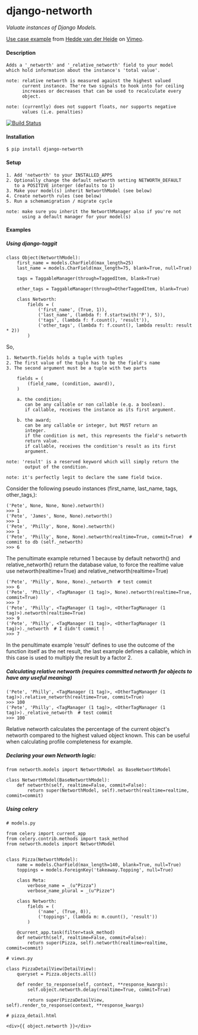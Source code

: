 django-networth
===
*Valuate instances of Django Models.*

<p><a href="https://vimeo.com/120032556">Use case example</a> from <a href="https://vimeo.com/user37568641">Hedde van der Heide</a> on <a href="https://vimeo.com">Vimeo</a>.</p>

#### Description

    Adds a '_networth' and '_relative_networth' field to your model
    which hold information about the instance's 'total value'. 
    
    note: relative networth is measured against the highest valued
          current instance. The're two signals to hook into for ceiling
          increases or decreases that can be used to recalculate every
          object.
    
    note: (currently) does not support floats, nor supports negative
          values (i.e. penalties)
    

[![Build Status](https://travis-ci.org/Hedde/django-networth.svg?branch=develop)](https://travis-ci.org/Hedde/django-networth)

#### Installation

    $ pip install django-networth
    
#### Setup

    1. Add 'networth' to your INSTALLED_APPS
    2. Optionally change the default networth setting NETWORTH_DEFAULT
       to a POSITIVE interger (defaults to 1)
    3. Make your model(s) inherit NetworthModel (see below)
    4. Create networth rules (see below)
    5. Run a schemamigration / migrate cycle
    
    note: make sure you inherit the NetworthManager also if you're not 
          using a default manager for your model(s)

#### Examples

##### Using django-taggit

    class Object(NetworthModel):
        first_name = models.CharField(max_length=25)
        last_name = models.CharField(max_length=75, blank=True, null=True)
    
        tags = TaggableManager(through=TaggedItem, blank=True)
        
        other_tags = TaggableManager(through=OtherTaggedItem, blank=True)
    
        class Networth:
            fields = (
                ('first_name', (True, 1)),
                ('last_name', (lambda f: f.startswith('P'), 5)),
                ('tags', (lambda f: f.count(), 'result')),
                ('other_tags', (lambda f: f.count(), lambda result: result * 2))
            )

So,

    1. Networth.fields holds a tuple with tuples
    2. The first value of the tuple has to be the field's name
    3. The second argument must be a tuple with two parts
    
        fields = (
            (field_name, (condition, award)),
        )
    
        a. the condition;
           can be any callable or non callable (e.g. a boolean).
           if callable, receives the instance as its first argument.
        
        b. the award;
           can be any callable or integer, but MUST return an 
           integer.
           if the condition is met, this represents the field's networth 
           return value.
           if callable, receives the condition's result as its first 
           argument.
    
    note: 'result' is a reserved keyword which will simply return the 
           output of the condition.
           
    note: it's perfectly legit to declare the same field twice.
           

Consider the following pseudo instances (first_name, last_name, tags, other_tags,):

    ('Pete', None, None, None).networth()
    >>> 1
    ('Pete', 'James', None, None).networth()
    >>> 1
    ('Pete', 'Philly', None, None).networth()
    >>> 1
    ('Pete', 'Philly', None, None).networth(realtime=True, commit=True)  # commit to db (self._networth)
    >>> 6
    
The penultimate example returned 1 because by default networth() and relative_networth() 
return the database value, to force the realtime value use networth(realtime=True) and 
relative_networth(realtime=True)

    ('Pete', 'Philly', None, None)._networth  # test commit
    >>> 6
    ('Pete', 'Philly', <TagManager (1 tag)>, None).networth(realtime=True, commit=True)
    >>> 7
    ('Pete', 'Philly', <TagManager (1 tag)>, <OtherTagManager (1 tag)>).networth(realtime=True)
    >>> 9
    ('Pete', 'Philly', <TagManager (1 tag)>, <OtherTagManager (1 tag)>)._networth  # I didn't commit !
    >>> 7

In the penultimate example 'result' defines to use the outcome of the function 
itself as the net result, the last example defines a callable, which in this case
is used to multiply the result by a factor 2.

##### Calculating relative networth (requires committed networth for objects to have any useful meaning)

    ('Pete', 'Philly', <TagManager (1 tag)>, <OtherTagManager (1 tag)>).relative_networth(realtime=True, commit=True)
    >>> 100
    ('Pete', 'Philly', <TagManager (1 tag)>, <OtherTagManager (1 tag)>)._relative_networth  # test commit
    >>> 100
    
Relative networth calculates the percentage of the current object's networth compared to the highest valued object known. This can be useful when calculating profile completeness for example.


##### Declaring your own Networth logic:

    from networth.models import NetworthModel as BaseNetworthModel

    class NetworthModel(BaseNetworthModel):
        def networth(self, realtime=False, commit=False):
            return super(NetworthModel, self).networth(realtime=realtime, commit=commit)
            
            
##### Using celery

    # models.py
    
    from celery import current_app
    from celery.contrib.methods import task_method
    from networth.models import NetworthModel


    class Pizza(NetworthModel):
        name = models.CharField(max_length=140, blank=True, null=True)
        toppings = models.ForeignKey('takeaway.Topping', null=True)
    
        class Meta:
            verbose_name = _(u"Pizza")
            verbose_name_plural = _(u"Pizze")
    
        class Networth:
            fields = (
                ('name', (True, 0)),
                ('toppings', (lambda m: m.count(), 'result'))
            )
    
        @current_app.task(filter=task_method)
        def networth(self, realtime=False, commit=False):
            return super(Pizza, self).networth(realtime=realtime, commit=commit)

    # views.py

    class PizzaDetailView(DetailView):
        queryset = Pizza.objects.all()
        
        def render_to_response(self, context, **response_kwargs):    
            self.object.networth.delay(realtime=True, commit=True)
            
            return super(PizzaDetailView, self).render_to_response(context, **response_kwargs)
            
    # pizza_detail.html
    
    <div>{{ object.networth }}</div>
